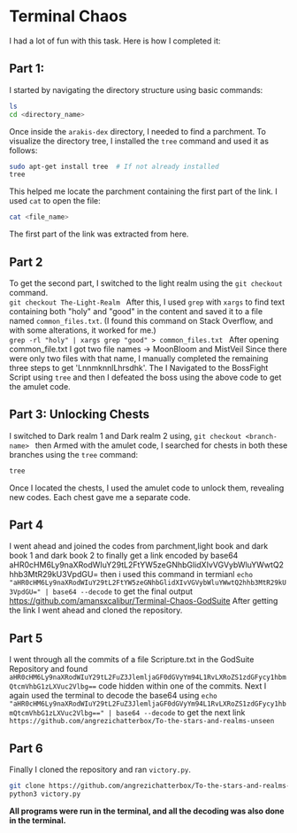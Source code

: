 # Terminal Chaos

I had a lot of fun with this task. Here is how I completed it:

## Part 1:
I started by navigating the directory structure using basic commands:

```bash
ls
cd <directory_name>
```

Once inside the `arakis-dex` directory, I needed to find a parchment. To visualize the directory tree, I installed the `tree` command and used it as follows:

```bash
sudo apt-get install tree  # If not already installed
tree
```
This helped me locate the parchment containing the first part of the link. I used `cat` to open the file:

```bash
cat <file_name>
```
The first part of the link was extracted from here.


## Part 2
To get the second part, I switched to the light realm using the `git checkout` command.  
```git checkout The-Light-Realm ```
After this, I used `grep` with `xargs` to find text containing both "holy" and "good" in the content and saved it to a file named `common_files.txt`. (I found this command on Stack Overflow, and with some alterations, it worked for me.)  
```grep -rl "holy" | xargs grep "good" > common_files.txt ```
After opening common_file.txt I got two file names -> MoonBloom and MistVeil
Since there were only two files with that name, I manually completed the remaining three steps to get 'LnnmknnlLhrsdhk'. 
The I Navigated to the BossFight Script using ```tree``` and then I defeated the boss using the above code to get the amulet code.

## Part 3: Unlocking Chests
I switched to Dark realm 1 and Dark realm 2 using,
```git checkout <branch-name> ```
then Armed with the amulet code, I searched for chests in both these branches using the `tree` command:
```bash
tree
```
Once I located the chests, I used the amulet code to unlock them, revealing new codes. Each chest gave me a separate code.

## Part 4
I went ahead and joined the codes from parchment,light book and dark book 1 and dark book 2 to finally get a link encoded by base64
aHR0cHM6Ly9naXRodWIuY29tL2FtYW5zeGNhbGlidXIvVGVybWluYWwtQ2hhb3MtR29kU3VpdGU=
then i used this command in termianl 
```echo "aHR0cHM6Ly9naXRodWIuY29tL2FtYW5zeGNhbGlidXIvVGVybWluYWwtQ2hhb3MtR29kU3VpdGU=" | base64 --decode```
to get the final output
https://github.com/amansxcalibur/Terminal-Chaos-GodSuite
After getting the link I went ahead and cloned the repository.

## Part 5
I went through all the commits of a file Scripture.txt in the GodSuite Repository and found ```aHR0cHM6Ly9naXRodWIuY29tL2FuZ3JlemljaGF0dGVyYm94L1RvLXRoZS1zdGFycy1hbmQtcmVhbG1zLXVuc2Vlbg==``` code hidden within one of the commits.
Next I again used the terminal to decode the base64 using ```echo "aHR0cHM6Ly9naXRodWIuY29tL2FuZ3JlemljaGF0dGVyYm94L1RvLXRoZS1zdGFycy1hbmQtcmVhbG1zLXVuc2Vlbg==" | base64 --decode```
to get the next link ```https://github.com/angrezichatterbox/To-the-stars-and-realms-unseen```

## Part 6
Finally I cloned the repository and ran `victory.py`.
```bash
git clone https://github.com/angrezichatterbox/To-the-stars-and-realms-unseen
python3 victory.py
```
**All programs were run in the terminal, and all the decoding was also done in the terminal.**

